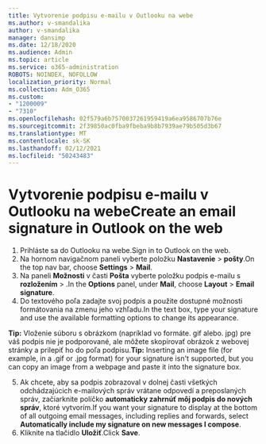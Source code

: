 ```yaml
---
title: Vytvorenie podpisu e-mailu v Outlooku na webe
ms.author: v-smandalika
author: v-smandalika
manager: dansimp
ms.date: 12/18/2020
ms.audience: Admin
ms.topic: article
ms.service: o365-administration
ROBOTS: NOINDEX, NOFOLLOW
localization_priority: Normal
ms.collection: Adm_O365
ms.custom:
- "1200009"
- "7310"
ms.openlocfilehash: 02f579a6b7570037261959419a6ea9586707b76e
ms.sourcegitcommit: 2f39850ac0fba9fbeba9b8b7939ae79b505d3b67
ms.translationtype: MT
ms.contentlocale: sk-SK
ms.lasthandoff: 02/12/2021
ms.locfileid: "50243483"
---
```

# <a name="create-an-email-signature-in-outlook-on-the-web"></a><span data-ttu-id="11324-102">Vytvorenie podpisu e-mailu v Outlooku na webe</span><span class="sxs-lookup"><span data-stu-id="11324-102">Create an email signature in Outlook on the web</span></span>

1. <span data-ttu-id="11324-103">Prihláste sa do Outlooku na webe.</span><span class="sxs-lookup"><span data-stu-id="11324-103">Sign in to Outlook on the web.</span></span>
2. <span data-ttu-id="11324-104">Na hornom navigačnom paneli vyberte položku **Nastavenie**  >  **pošty**.</span><span class="sxs-lookup"><span data-stu-id="11324-104">On the top nav bar, choose **Settings** > **Mail**.</span></span>
3. <span data-ttu-id="11324-105">Na paneli **Možnosti** v časti **Pošta** vyberte položku podpis e-mailu s **rozložením**  >  .</span><span class="sxs-lookup"><span data-stu-id="11324-105">In the **Options** panel, under **Mail**, choose **Layout** > **Email signature**.</span></span>
4. <span data-ttu-id="11324-106">Do textového poľa zadajte svoj podpis a použite dostupné možnosti formátovania na zmenu jeho vzhľadu.</span><span class="sxs-lookup"><span data-stu-id="11324-106">In the text box, type your signature and use the available formatting options to change its appearance.</span></span>

<span data-ttu-id="11324-107">**Tip:** Vloženie súboru s obrázkom (napríklad vo formáte. gif alebo. jpg) pre váš podpis nie je podporované, ale môžete skopírovať obrázok z webovej stránky a prilepiť ho do poľa podpisu.</span><span class="sxs-lookup"><span data-stu-id="11324-107">**Tip:** Inserting an image file (for example, in a .gif or .jpg format) for your signature isn't supported, but you can copy an image from a webpage and paste it into the signature box.</span></span>

5. <span data-ttu-id="11324-108">Ak chcete, aby sa podpis zobrazoval v dolnej časti všetkých odchádzajúcich e-mailových správ vrátane odpovedí a preposlaných správ, začiarknite políčko **automaticky zahrnúť môj podpis do nových správ**, ktoré vytvorím.</span><span class="sxs-lookup"><span data-stu-id="11324-108">If you want your signature to display at the bottom of all outgoing email messages, including replies and forwards, select **Automatically include my signature on new messages I compose**.</span></span>
6. <span data-ttu-id="11324-109">Kliknite na tlačidlo **Uložiť**.</span><span class="sxs-lookup"><span data-stu-id="11324-109">Click **Save**.</span></span>
